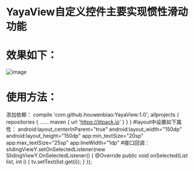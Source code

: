 # YayaView自定义控件主要实现惯性滑动功能
# 效果如下：
![image](https://github.com/houwenbiao/YayaView/tree/master/app/src/main/res/drawable/slidingview.png)
# 使用方法：
添加依赖：
compile 'com.github.houwenbiao:YayaView:1.0';
allprojects 
{
    repositories 
    {
        ......
        maven { url 'https://jitpack.io' }
    }
}
#layout中设置如下属性：
        android:layout_centerInParent="true"
        android:layout_width="150dp"
        android:layout_height="150dp"
        app:min_textSize="20sp"
        app:max_textSize="25sp"
        app:lineWidth="1dp"
#接口回调：
slidingViewY.setOnSelectedListener(new SlidingViewY.OnSelectedListener()
        {
            @Override
            public void onSelected(List<String> list, int i)
            {
                tv.setText(list.get(i));
            }
        });
